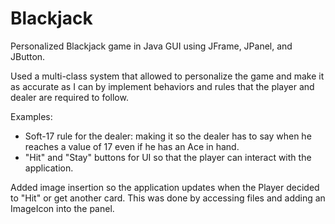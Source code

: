 # Blackjack

Personalized Blackjack game in Java GUI using JFrame, JPanel, and JButton.

Used a multi-class system that allowed to personalize the game and make it as accurate as I can by implement behaviors and rules that the player and dealer are required to follow.

Examples:
-  Soft-17 rule for the dealer: making it so the dealer has to say when he reaches a value of 17 even if he has an Ace in hand.
-  "Hit" and "Stay" buttons for UI so that the player can interact with the application.

Added image insertion so the application updates when the Player decided to "Hit" or get another card. This was done by accessing files and adding an ImageIcon into the panel.
